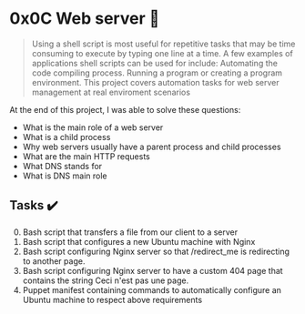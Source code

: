 # 0x0C Web server :wrench:

> Using a shell script is most useful for repetitive tasks that may be time consuming to execute by typing one line at a time. A few examples of applications shell scripts can be used for include: Automating the code compiling process. Running a program or creating a program environment. This project covers automation tasks for web server management at real enviroment scenarios

At the end of this project, I was able to solve these questions:

* What is the main role of a web server
* What is a child process
* Why web servers usually have a parent process and child processes
* What are the main HTTP requests
* What DNS stands for
* What is DNS main role


## Tasks :heavy_check_mark:

0. Bash script that transfers a file from our client to a server
1. Bash script that configures a new Ubuntu machine with Nginx
2. Bash script configuring Nginx server so that /redirect_me is redirecting to another page.
3. Bash script configuring Nginx server to have a custom 404 page that contains the string Ceci n'est pas une page.
4. Puppet manifest containing commands to automatically configure an Ubuntu machine to respect above requirements

